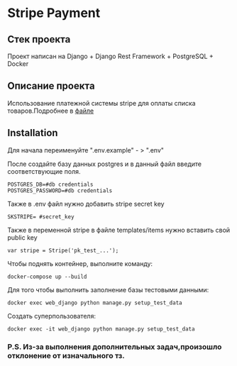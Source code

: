 # Stripe Payment
## Стек проекта
Проект написан на Django + Django Rest Framework + PostgreSQL + Docker

## Описание проекта
Использование платежной системы stripe для оплаты списка товаров.Подробнее в [файле](https://github.com/denis200/stripe_payment/blob/main/%D0%A2%D0%B5%D1%81%D1%82%D0%BE%D0%B2%D0%BE%D0%B5%20%D0%B7%D0%B0%D0%B4%D0%B0%D0%BD%D0%B8%D0%B5%20%D0%B4%D0%BB%D1%8F%20Python%20%D1%80%D0%B0%D0%B7%D1%80%D0%B0%D0%B1%D0%BE%D1%82%D1%87%D0%B8%D0%BA%D0%B0.pdf)

## Installation

Для начала переименуйте  ".env.example"  - > ".env" 

После создайте базу данных postgres и в данный файл введите соответствующие поля.
```
POSTGRES_DB=#db credentials
POSTGRES_PASSWORD=#db credentials
```
Также в .env файл нужно добавить stripe secret key

```
SKSTRIPE= #secret_key
```

Также в переменной stripe в файле templates/items нужно вставить свой public key

```
var stripe = Stripe('pk_test_...');
```

Чтобы поднять контейнер, выполните команду:
```
docker-compose up --build
```

Для того чтобы выполнить заполнение базы тестовыми данными: 

```
docker exec web_django python manage.py setup_test_data
```

Создать суперпользователя: 

```
docker exec -it web_django python manage.py setup_test_data
```
### P.S. Из-за выполнения дополнительных задач,произошло отклонение от изначального тз.


